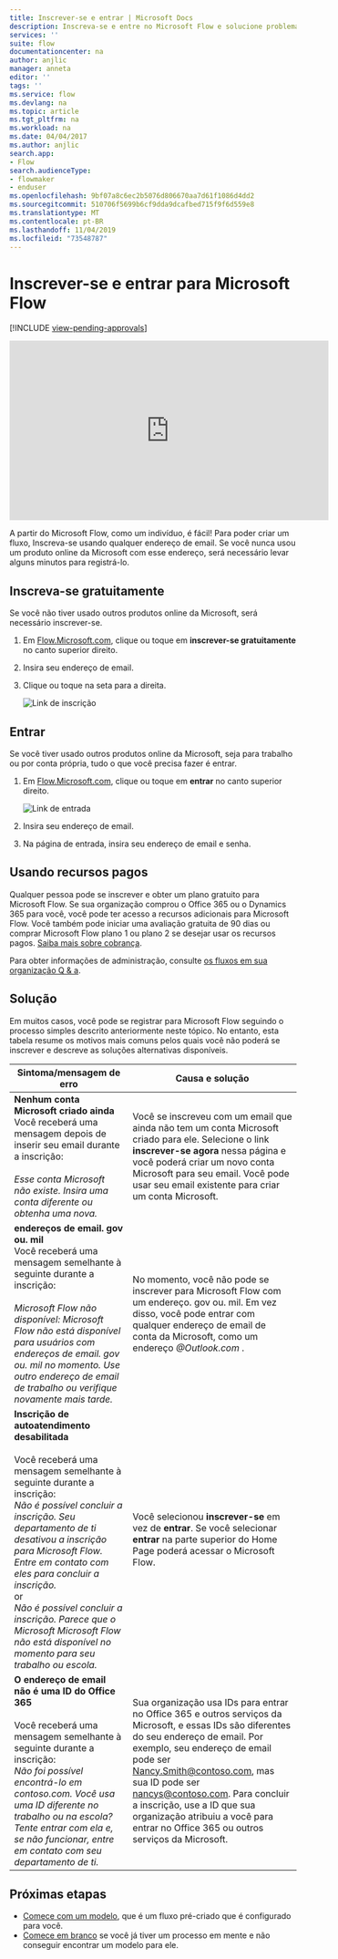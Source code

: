 ```yaml
---
title: Inscrever-se e entrar | Microsoft Docs
description: Inscreva-se e entre no Microsoft Flow e solucione problemas com esse processo.
services: ''
suite: flow
documentationcenter: na
author: anjlic
manager: anneta
editor: ''
tags: ''
ms.service: flow
ms.devlang: na
ms.topic: article
ms.tgt_pltfrm: na
ms.workload: na
ms.date: 04/04/2017
ms.author: anjlic
search.app:
- Flow
search.audienceType:
- flowmaker
- enduser
ms.openlocfilehash: 9bf07a8c6ec2b5076d806670aa7d61f1086d4dd2
ms.sourcegitcommit: 510706f5699b6cf9dda9dcafbed715f9f6d559e8
ms.translationtype: MT
ms.contentlocale: pt-BR
ms.lasthandoff: 11/04/2019
ms.locfileid: "73548787"
---
```

# <a name="sign-up-and-sign-in-for-microsoft-flow"></a>Inscrever-se e entrar para Microsoft Flow

[!INCLUDE [view-pending-approvals](includes/cc-rebrand.md)]

<iframe width="560" height="315" src="https://www.youtube.com/embed/cRkmSZrctLc?list=PL8nfc9haGeb55I9wL9QnWyHp3ctU2_ThF" frameborder="0" allowfullscreen></iframe>

A partir do Microsoft Flow, como um indivíduo, é fácil! Para poder criar um fluxo, Inscreva-se usando qualquer endereço de email. Se você nunca usou um produto online da Microsoft com esse endereço, será necessário levar alguns minutos para registrá-lo.

## <a name="sign-up-free"></a>Inscreva-se gratuitamente
Se você não tiver usado outros produtos online da Microsoft, será necessário inscrever-se.

1. Em [Flow.Microsoft.com](https://flow.microsoft.com), clique ou toque em **inscrever-se gratuitamente** no canto superior direito.
2. Insira seu endereço de email.
3. Clique ou toque na seta para a direita.

    ![Link de inscrição](./media/sign-up-sign-in/signup.png)

## <a name="sign-in"></a>Entrar
Se você tiver usado outros produtos online da Microsoft, seja para trabalho ou por conta própria, tudo o que você precisa fazer é entrar.

1. Em [Flow.Microsoft.com](https://flow.microsoft.com), clique ou toque em **entrar** no canto superior direito.

    ![Link de entrada](./media/sign-up-sign-in/signin.png)
2. Insira seu endereço de email.
3. Na página de entrada, insira seu endereço de email e senha.

## <a name="using-paid-features"></a>Usando recursos pagos
Qualquer pessoa pode se inscrever e obter um plano gratuito para Microsoft Flow. Se sua organização comprou o Office 365 ou o Dynamics 365 para você, você pode ter acesso a recursos adicionais para Microsoft Flow. Você também pode iniciar uma avaliação gratuita de 90 dias ou comprar Microsoft Flow plano 1 ou plano 2 se desejar usar os recursos pagos. [Saiba mais sobre cobrança](billing-questions.md).

Para obter informações de administração, consulte [os fluxos em sua organização Q & a](organization-q-and-a.md).

## <a name="troubleshooting"></a>Solução
Em muitos casos, você pode se registrar para Microsoft Flow seguindo o processo simples descrito anteriormente neste tópico. No entanto, esta tabela resume os motivos mais comuns pelos quais você não poderá se inscrever e descreve as soluções alternativas disponíveis.


|                                                                                                                                                                                       Sintoma/mensagem de erro                                                                                                                                                                                        |                                                                                                                                                                              Causa e solução                                                                                                                                                                              |
|------------------------------------------------------------------------------------------------------------------------------------------------------------------------------------------------------------------------------------------------------------------------------------------------------------------------------------------------------------------------------------------------------|--------------------------------------------------------------------------------------------------------------------------------------------------------------------------------------------------------------------------------------------------------------------------------------------------------------------------------------------------------------------------------|
|                                                                                       **Nenhum conta Microsoft criado ainda** <br> Você receberá uma mensagem depois de inserir seu email durante a inscrição:<br><br> *Esse conta Microsoft não existe. Insira uma conta diferente ou obtenha uma nova.*                                                                                       |                                              Você se inscreveu com um email que ainda não tem um conta Microsoft criado para ele. Selecione o link **inscrever-se agora** nessa página e você poderá criar um novo conta Microsoft para seu email. Você pode usar seu email existente para criar um conta Microsoft.                                               |
|                                                  **endereços de email. gov ou. mil**<br>Você receberá uma mensagem semelhante à seguinte durante a inscrição:<br><br>*Microsoft Flow não disponível: Microsoft Flow não está disponível para usuários com endereços de email. gov ou. mil no momento. Use outro endereço de email de trabalho ou verifique novamente mais tarde.*                                                  |                                                                                            No momento, você não pode se inscrever para Microsoft Flow com um endereço. gov ou. mil. Em vez disso, você pode entrar com qualquer endereço de email de conta da Microsoft, como um endereço *\@Outlook.com* .                                                                                             |
| **Inscrição de autoatendimento desabilitada**<br><br>Você receberá uma mensagem semelhante à seguinte durante a inscrição:<br>*Não é possível concluir a inscrição. Seu departamento de ti desativou a inscrição para Microsoft Flow. Entre em contato com eles para concluir a inscrição.* <br>or<br> *Não é possível concluir a inscrição. Parece que o Microsoft Microsoft Flow não está disponível no momento para seu trabalho ou escola.* |                                                                                        Você selecionou **inscrever-se** em vez de **entrar**. Se você selecionar **entrar** na parte superior do Home Page poderá acessar o Microsoft Flow.                                                                                        |
|                                                   **O endereço de email não é uma ID do Office 365**<br><br>Você receberá uma mensagem semelhante à seguinte durante a inscrição:<br>*Não foi possível encontrá-lo em contoso.com.  Você usa uma ID diferente no trabalho ou na escola? Tente entrar com ela e, se não funcionar, entre em contato com seu departamento de ti.*                                                    | Sua organização usa IDs para entrar no Office 365 e outros serviços da Microsoft, e essas IDs são diferentes do seu endereço de email. Por exemplo, seu endereço de email pode ser Nancy.Smith@contoso.com, mas sua ID pode ser nancys@contoso.com. Para concluir a inscrição, use a ID que sua organização atribuiu a você para entrar no Office 365 ou outros serviços da Microsoft. |

## <a name="next-steps"></a>Próximas etapas
* [Comece com um modelo](get-started-logic-template.md), que é um fluxo pré-criado que é configurado para você.
* [Comece em branco](get-started-logic-flow.md) se você já tiver um processo em mente e não conseguir encontrar um modelo para ele.

